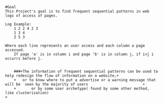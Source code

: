 	
	#Goal
	This Project's goal is to find frequent sequential patterns in web logs of access of pages.
	
	Log Example:
		1 2 2 4 2 3
		1 3 4
		2 5 3
	
	Where each line represents an user access and each column a page accessed.
		If page 'a' is in column i and page 'b' is in column j, if i<j i occurrs before j.
	
	
		###+The information of frequent sequential patterns can be used to help redesign the flow of information on a website,+ 
		+	or to know where to put a advertise or a warning message that will be  seen by the majority of users 						 +
		+		or by some user archetype( found by some other method, like clusterization)																		 +
	
